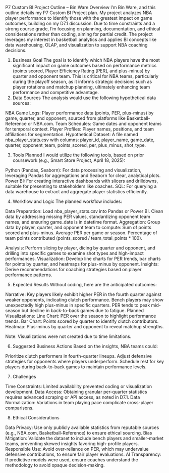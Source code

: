P7 Custom BI Project Outline – Bin Ware
Overview
I’m Bin Ware, and this outline details my P7 Custom BI Project plan. My project analyzes NBA player performance to identify those with the greatest impact on game outcomes, building on my D7.1 discussion. Due to time constraints and a strong course grade, I’m focusing on planning, documentation, and ethical considerations rather than coding, aiming for partial credit. The project leverages my interest in basketball analytics and applies BI concepts like data warehousing, OLAP, and visualization to support NBA coaching decisions.
1. Business Goal
The goal is to identify which NBA players have the most significant impact on game outcomes based on performance metrics (points scored, Player Efficiency Rating [PER], and plus-minus) by quarter and opponent team. This is critical for NBA teams, particularly during the playoff season, as it informs strategic decisions such as player rotations and matchup planning, ultimately enhancing team performance and competitive advantage.
2. Data Sources
The analysis would use the following hypothetical data sources:

NBA Game Logs: Player performance data (points, PER, plus-minus) by game, quarter, and opponent, sourced from platforms like Basketball-Reference or NBA.com.
Team Schedules: Game dates and opponent teams for temporal context.
Player Profiles: Player names, positions, and team affiliations for segmentation.
Hypothetical Dataset: A file named nba_player_stats.csv with columns: player_id, player_name, game_date, quarter, opponent_team, points_scored, per, plus_minus, shot_type.

3. Tools Planned
I would utilize the following tools, based on prior coursework (e.g., Smart Store Project, April 18, 2025):

Python (Pandas, Seaborn): For data processing and visualization, leveraging Pandas for aggregations and Seaborn for clear, analytical plots.
Power BI: For creating interactive dashboards with slicers and drilldowns, suitable for presenting to stakeholders like coaches.
SQL: For querying a data warehouse to extract and aggregate player statistics efficiently.

4. Workflow and Logic
The planned workflow includes:

Data Preparation: Load nba_player_stats.csv into Pandas or Power BI. Clean data by addressing missing PER values, standardizing opponent team names, and ensuring game_date is in datetime format.
Aggregation: Group data by player, quarter, and opponent team to compute:
Sum of points scored and plus-minus.
Average PER per game or season.
Percentage of team points contributed (points_scored / team_total_points * 100).


Analysis: Perform slicing by player, dicing by quarter and opponent, and drilling into specific games to examine shot types and high-impact performances.
Visualization: Develop line charts for PER trends, bar charts for points by quarter, and heatmaps for plus-minus by opponent.
Insights: Derive recommendations for coaching strategies based on player performance patterns.

5. Expected Results
Without coding, here are the anticipated outcomes:

Narrative: Key players likely exhibit higher PER in the fourth quarter against weaker opponents, indicating clutch performance. Bench players may show unexpectedly high plus-minus in specific quarters. PER tends to peak mid-season but decline in back-to-back games due to fatigue.
Planned Visualizations:
Line Chart: PER over the season to highlight performance trends.
Bar Chart: Points scored by quarter to identify clutch contributors.
Heatmap: Plus-minus by quarter and opponent to reveal matchup strengths.


Note: Visualizations were not created due to time limitations.

6. Suggested Business Actions
Based on the insights, NBA teams could:

Prioritize clutch performers in fourth-quarter lineups.
Adjust defensive strategies for opponents where players underperform.
Schedule rest for key players during back-to-back games to maintain performance levels.

7. Challenges

Time Constraints: Limited availability prevented coding or visualization development.
Data Access: Obtaining granular per-quarter statistics requires advanced scraping or API access, as noted in D7.1.
Data Normalization: Variations in team playing pace complicate cross-player comparisons.

8. Ethical Considerations

Data Privacy: Use only publicly available statistics from reputable sources (e.g., NBA.com, Basketball-Reference) to ensure ethical sourcing.
Bias Mitigation: Validate the dataset to include bench players and smaller-market teams, preventing skewed insights favoring high-profile players.
Responsible Use: Avoid over-reliance on PER, which may undervalue defensive contributions, to ensure fair player evaluations.
AI Transparency: If predictive models were used, ensure coaches understand the methodology to avoid opaque decision-making.
